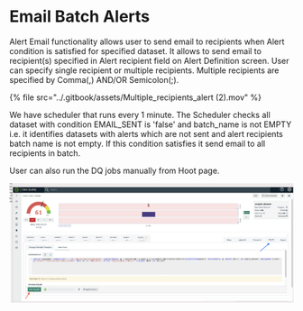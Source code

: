 # Email Batch Alerts

Alert Email functionality allows user to send email to recipients when Alert condition is satisfied for specified dataset. It allows to send email to recipient(s) specified in Alert recipient field on Alert Definition screen. User can specify single recipient or multiple recipients. Multiple recipients are specified by Comma(,) AND/OR Semicolon(;).&#x20;

{% file src="../.gitbook/assets/Multiple_recipients_alert (2).mov" %}

We have scheduler that runs every 1 minute. The Scheduler checks all dataset with condition EMAIL\_SENT is 'false' and batch\_name is not EMPTY i.e. it identifies datasets with alerts which are not sent and alert recipients batch name is not empty. If this condition satisfies it send email to all recipients in batch.

User can also run the DQ jobs manually from Hoot page.

![](<../.gitbook/assets/Screen Shot 2022-03-21 at 1.01.45 PM.png>)
